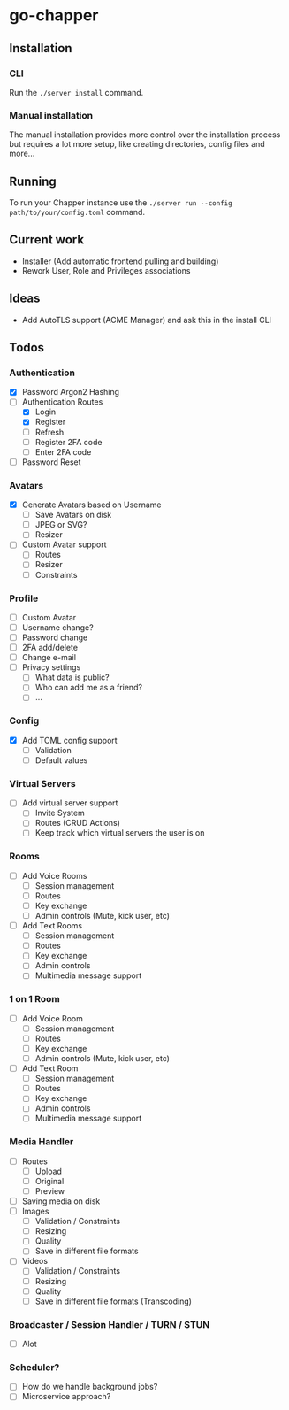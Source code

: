 # go-chapper

## Installation

### CLI

Run the `./server install` command.

### Manual installation

The manual installation provides more control over the installation process but requires
a lot more setup, like creating directories, config files and more...

## Running

To run your Chapper instance use the `./server run --config path/to/your/config.toml`
command.

## Current work

-   Installer (Add automatic frontend pulling and building)
-   Rework User, Role and Privileges associations

## Ideas

-   Add AutoTLS support (ACME Manager) and ask this in the install CLI

## Todos

### Authentication

-   [x] Password Argon2 Hashing
-   [ ] Authentication Routes
    -   [x] Login
    -   [x] Register
    -   [ ] Refresh
    -   [ ] Register 2FA code
    -   [ ] Enter 2FA code
-   [ ] Password Reset

### Avatars

-   [x] Generate Avatars based on Username
    -   [ ] Save Avatars on disk
    -   [ ] JPEG or SVG?
    -   [ ] Resizer
-   [ ] Custom Avatar support
    -   [ ] Routes
    -   [ ] Resizer
    -   [ ] Constraints

### Profile

-   [ ] Custom Avatar
-   [ ] Username change?
-   [ ] Password change
-   [ ] 2FA add/delete
-   [ ] Change e-mail
-   [ ] Privacy settings
    -   [ ] What data is public?
    -   [ ] Who can add me as a friend?
    -   [ ] ...

### Config

-   [x] Add TOML config support
    -   [ ] Validation
    -   [ ] Default values

### Virtual Servers

-   [ ] Add virtual server support
    -   [ ] Invite System
    -   [ ] Routes (CRUD Actions)
    -   [ ] Keep track which virtual servers the user is on

### Rooms

-   [ ] Add Voice Rooms
    -   [ ] Session management
    -   [ ] Routes
    -   [ ] Key exchange
    -   [ ] Admin controls (Mute, kick user, etc)
-   [ ] Add Text Rooms
    -   [ ] Session management
    -   [ ] Routes
    -   [ ] Key exchange
    -   [ ] Admin controls
    -   [ ] Multimedia message support

### 1 on 1 Room

-   [ ] Add Voice Room
    -   [ ] Session management
    -   [ ] Routes
    -   [ ] Key exchange
    -   [ ] Admin controls (Mute, kick user, etc)
-   [ ] Add Text Room
    -   [ ] Session management
    -   [ ] Routes
    -   [ ] Key exchange
    -   [ ] Admin controls
    -   [ ] Multimedia message support

### Media Handler

-   [ ] Routes
    -   [ ] Upload
    -   [ ] Original
    -   [ ] Preview
-   [ ] Saving media on disk
-   [ ] Images
    -   [ ] Validation / Constraints
    -   [ ] Resizing
    -   [ ] Quality
    -   [ ] Save in different file formats
-   [ ] Videos
    -   [ ] Validation / Constraints
    -   [ ] Resizing
    -   [ ] Quality
    -   [ ] Save in different file formats (Transcoding)

### Broadcaster / Session Handler / TURN / STUN

-   [ ] Alot

### Scheduler?

-   [ ] How do we handle background jobs?
-   [ ] Microservice approach?
